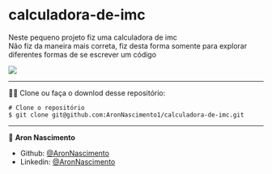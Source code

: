 # calculadora-de-imc

Neste pequeno projeto fiz uma calculadora de imc <br>
Não fiz da maneira mais correta, fiz desta forma somente para explorar diferentes formas de se escrever um código

![](https://github.com/AronNascimento1/calculadora-de-imc/blob/main/assets/imc.gif)


_________
🧑‍💻 Clone ou faça o downlod desse repositório:

```
# Clone o repositório
$ git clone git@github.com:AronNascimento1/calculadora-de-imc.git
```


_________

👤 **Aron Nascimento**
* Github: [@AronNascimento](https://github.com/AronNascimento1)
* Linkedin: [@AronNascimento](https://www.linkedin.com/in/aron-nascimento-a09bbba0/)

